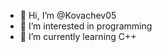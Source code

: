 - 👋 Hi, I’m @Kovachev05
- 👀 I’m interested in programming
- 🌱 I’m currently learning C++


<!---
Kovachev05/Kovachev05 is a ✨ special ✨ repository because its `README.md` (this file) appears on your GitHub profile.
You can click the Preview link to take a look at your changes.
--->
